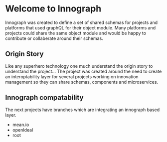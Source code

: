 # Welcome to Innograph

Innograph was created to define a set of shared schemas for projects and platforms that used graphQL for their object module.
Many platforms and projects could share the same object module and would be happy to contribute or collaberate around their schemas.

## Origin Story

Like any superhero technology one much understand the origin story to understand the project...
The project was created around the need to create an interoptability layer for several projects working on innovation management so they can share schemas, components and microservices.

## Innograph compatability

The next projects have branches which are integrating an innograph based layer.
* mean.io
* openIdeal 
* root
